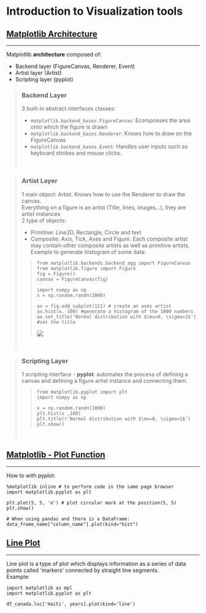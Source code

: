 # Introduction to Visualization tools


## [Matplotlib Architecture](https://learning.edx.org/course/course-v1:IBM+DV0101EN+1T2021/block-v1:IBM+DV0101EN+1T2021+type@sequential+block@0bbe2601174649b78e44d5721ab666b7/block-v1:IBM+DV0101EN+1T2021+type@vertical+block@3e2878d4fdcb432c8033e0c67881db2a)
-------------------

Matplotlib **architecture** composed of:
- Backend layer (FigureCanvas, Renderer, Event)
- Artist layer (Artist)
- Scripting layer (pyplot)


> ### Backend Layer
> 3 built-in abstract interfaces classes:
> - ``matplotlib.backend_bases.FigureCanvas``: Ecomposses the area onto which the figure is drawn
> - ``matplotlib.backend_bases.Renderer``: Knows how to draw on the FigureCanvas
> - ``matplotlib.backend_bases.Event``: Handles user inputs such as keyboard strokes and mouse clicks.
> </br>  

> ### Artist Layer
> 1 main object: Artist. Knows how to use the Renderer to draw the canvas.  
> Everything on a figure is an artist (Title, lines, images...), they are artist instances  
> 2 type of objects:
> - Primitive: Line2D, Rectangle, Circle and text
> - Composite: Axis, Tick, Axes and Figure. Each composite artist may contain other composite artists as well as primitive artists.  
> Example to generate histogram of some data:
>> ```
>> from matplotlib.backends.backend_agg import FigureCanvas
>> from matplotlib.figure import Figure
>> fig = Figure()
>> canvas = FigureCanvas(fig)
>> 
>> import numpy as np
>> x = np.random.randn(1000)
>> 
>> ax = fig.add_subplot(111) # create an axes artist
>> ax.hist(x, 100) #generate a histogram of the 1000 numbers
>> ax.set_title('Normal distribution with $\mu=0, \sigma=1$') #set the title
>> ```
>> ![](https://github.com/nereacal/python-data-science/blob/main/visualizing-data/images/artist_layer.jpeg)
> </br> 

> ### Scripting Layer
> 1 scripting interface - **pyplot**: automates the process of defining a canvas and defining a figure artist instance and connecting them.
>> ```
>> from matplotlib.pyplot import plt
>> import numpy as np
>> 
>> x = np.random.randn(1000)
>> plt.hist(x ,100)
>> plt.title(r'Normal distribution with $\mu=0, \sigma=1$')
>> plt.show()
>> ```
> </br> 

## [Matplotlib - Plot Function](https://learning.edx.org/course/course-v1:IBM+DV0101EN+1T2021/block-v1:IBM+DV0101EN+1T2021+type@sequential+block@5954a0d4016a4346b83ff34bd5edef84/block-v1:IBM+DV0101EN+1T2021+type@vertical+block@b23f8327de4a41f8b34323f5f7aae695)
-------

How to with pyplot:  
```
%matplotlib inline # to perform code in the same page browser
import matplotlib.pyplot as plt

plt.plot(5, 5, 'o') # plot circular mark at the position(5, 5)
plt.show()

# When using pandas and there is a DataFrame:
data_frame_name["column_name"].plot(kind="hist")
```

  
  ## [Line Plot](https://learning.edx.org/course/course-v1:IBM+DV0101EN+1T2021/block-v1:IBM+DV0101EN+1T2021+type@sequential+block@570a870ea5764dbf85ed5c91a915648e/block-v1:IBM+DV0101EN+1T2021+type@vertical+block@0fdf3503de7f4904b550a0bcca1f0301)
  -----
Line plot is a type of plot which displays information as a series of data points called 'markers' connected by straight line segments.  
Example: 
```
import matplotlib as mpl
import matplotlib.pyplot as plt

df_canada.loc['Haiti', years].plot(kind='line')
```

